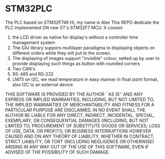 # STM32PLC
The PLC based on STM32F746
Hi, my name is Alex 
This REPO dedicate the PLC implemented ON new ST's STM32F7 MCU.
It consist:
1. the LCD driver as native for display's without a controller time management system
2. The GIU library suppors multilayer paradigma to displaying objects on different orders while they will put to the screen.
3. The displaying of images support "invisible" colour, setted up by user to provide displaying such things as button with rounded corners
4. Two CAN's
5. RS-485 and RS-232
6. LM75 on I2C, we read temperature in easy manner in float point format, also I2C to an external device 

THIS SOFTWARE IS PROVIDED BY THE AUTHOR ``AS IS'' AND ANY EXPRESS
OR IMPLIED WARRANTIES, INCLUDING, BUT NOT LIMITED TO, THE IMPLIED
WARRANTIES OF MERCHANTABILITY AND FITNESS FOR A PARTICULAR PURPOSE
ARE DISCLAIMED.  IN NO EVENT SHALL THE AUTHOR BE LIABLE FOR ANY
DIRECT, INDIRECT, INCIDENTAL, SPECIAL, EXEMPLARY, OR CONSEQUENTIAL
DAMAGES (INCLUDING, BUT NOT LIMITED TO, PROCUREMENT OF SUBSTITUTE
GOODS OR SERVICES; LOSS OF USE, DATA, OR PROFITS; OR BUSINESS
INTERRUPTION) HOWEVER CAUSED AND ON ANY THEORY OF LIABILITY,
WHETHER IN CONTRACT, STRICT LIABILITY, OR TORT (INCLUDING
NEGLIGENCE OR OTHERWISE) ARISING IN ANY WAY OUT OF THE USE OF THIS
SOFTWARE, EVEN IF ADVISED OF THE POSSIBILITY OF SUCH DAMAGE.
